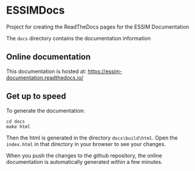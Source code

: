 # ESSIMDocs

Project for creating the ReadTheDocs pages for the ESSIM Documentation

The ```docs``` directory contains the documentation information

## Online documentation

This documentation is hosted at: https://essim-documentation.readthedocs.io/

## Get up to speed

To generate the documentation:

``` shell
cd docs
make html
```

Then the html is generated in the directory ```docs\build\html```. Open the ```index.html``` in that directory in
your browser to see your changes.

When you push the changes to the github repository, the online documentation
is automatically generated within a few minutes.

